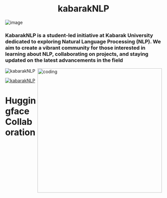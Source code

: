 <h1 align="center"> kabarakNLP</h1>

![image](https://github.com/user-attachments/assets/8b74ffaf-8566-4515-978b-bbc7eb8e69d2)

<h3 align="left"> KabarakNLP is a student-led initiative at Kabarak University dedicated to exploring Natural Language Processing (NLP). We aim to create a vibrant community for those interested in learning about NLP, collaborating on projects, and staying updated on the latest advancements in the field</h3>

<img align="right" alt="coding" width="400" src="https://giphy.com/gifs/dP0WAyNyTKSNqNm6zn">



<p align="left"> <img src="https://komarev.com/ghpvc/?username=KabarakNLP&label=Profile%20views&color=0e75b6&style=flat" alt="kabarakNLP" /> </p>

<p align="left"> <a href="https://twitter.com/kabarakNLP" target="blank"><img src="https://img.shields.io/twitter/follow/kabarakNLP" alt="kabarakNLP" /></a> </p>

<h1>Huggingface Collaboration</h1>


